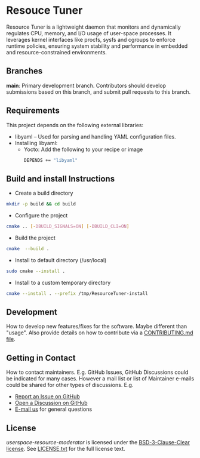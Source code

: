 # Resouce Tuner

Resource Tuner is a lightweight daemon that monitors and dynamically regulates CPU, memory, and I/O usage of user-space processes.
It leverages kernel interfaces like procfs, sysfs and cgroups to enforce runtime policies, ensuring system stability and performance in embedded and resource-constrained environments.

## Branches   

**main**: Primary development branch. Contributors should develop submissions based on this branch, and submit pull requests to this branch.

## Requirements

This project depends on the following external libraries:
* libyaml – Used for parsing and handling YAML configuration files.
* Installing libyaml:
  * Yocto: Add the following to your recipe or image
    ```bash
    DEPENDS += "libyaml"
    ```

## Build and install Instructions
* Create a build directory
```bash
mkdir -p build && cd build
```
* Configure the project
```bash
cmake .. [-DBUILD_SIGNALS=ON] [-DBUILD_CLI=ON]
```
* Build the project
```bash
cmake  --build .
```
* Install to default directory (/usr/local)
```bash
sudo cmake --install .
```
* Install to a custom temporary directory
```bash
cmake --install . --prefix /tmp/ResourceTuner-install
```

## Development

How to develop new features/fixes for the software. Maybe different than "usage". Also provide details on how to contribute via a [CONTRIBUTING.md file](CONTRIBUTING.md).

## Getting in Contact

How to contact maintainers. E.g. GitHub Issues, GitHub Discussions could be indicated for many cases. However a mail list or list of Maintainer e-mails could be shared for other types of discussions. E.g.

* [Report an Issue on GitHub](../../issues)
* [Open a Discussion on GitHub](../../discussions)
* [E-mail us](mailto:maintainers.resource-tuner-moderator@qti.qualcomm.com) for general questions

## License

*userspace-resource-moderator* is licensed under the [BSD-3-Clause-Clear license](https://spdx.org/licenses/BSD-3-Clause-Clear.html). See [LICENSE.txt](LICENSE.txt) for the full license text.

